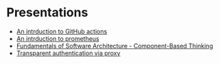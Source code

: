 # Presentations

- [An intrduction to GitHub actions](./an-introduction-to-git-hub-actions)
- [An intrduction to prometheus](./an-introduction-to-prometheus)
- [Fundamentals of Software Architecture - Component-Based Thinking](./fundamentals-of-software-architecture---component-based-thinking)
- [Transparent authentication via proxy](./transparent-authentication-proxy)
